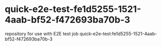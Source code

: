 # quick-e2e-test-fe1d5255-1521-4aab-bf52-f472693ba70b-3
repository for use with E2E test job quick-e2e-test:fe1d5255-1521-4aab-bf52-f472693ba70b-3
